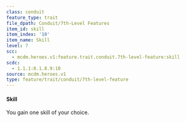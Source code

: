 ```yaml
---
class: conduit
feature_type: trait
file_dpath: Conduit/7th-Level Features
item_id: skill
item_index: '10'
item_name: Skill
level: 7
scc:
  - mcdm.heroes.v1:feature.trait.conduit.7th-level-feature:skill
scdc:
  - 1.1.1:8.1.8.9:10
source: mcdm.heroes.v1
type: feature/trait/conduit/7th-level-feature
---
```


#### Skill

You gain one skill of your choice.
